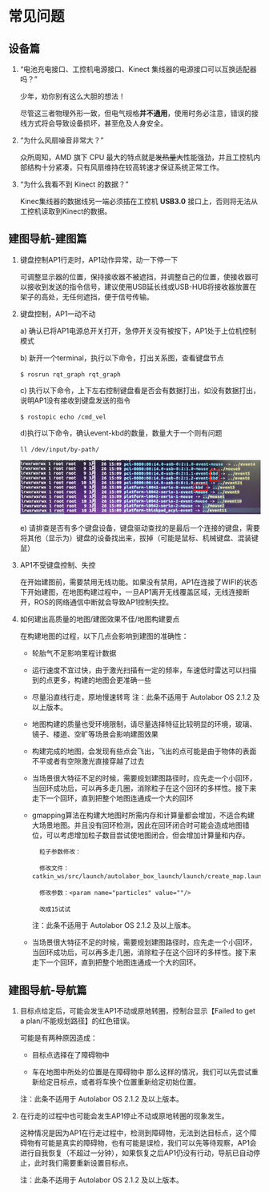 
# 常见问题

## 设备篇

1. “电池充电接口、工控机电源接口、Kinect 集线器的电源接口可以互换适配器吗？”

    少年，劝你别有这么大胆的想法！

    尽管这三者物理外形一致，但电气规格**并不通用**，使用时务必注意，错误的接线方式将会导致设备损坏，甚至危及人身安全。

2. “为什么风扇噪音非常大？”

    众所周知，AMD 旗下 CPU 最大的特点就是~~发热量大~~性能强劲，并且工控机内部结构十分紧凑，只有风扇维持在较高转速才保证系统正常工作。

3. “为什么我看不到 Kinect 的数据？”

    Kinec集线器的数据线另一端必须插在工控机 **USB3.0** 接口上，否则将无法从工控机读取到Kinect的数据。

## 建图导航-建图篇

1. 键盘控制AP1行走时，AP1动作异常，动一下停一下

    可调整显示器的位置，保持接收器不被遮挡，并调整自己的位置，使接收器可以接收到发送的指令信号，建议使用USB延长线或USB-HUB将接收器放置在架子的高处，无任何遮挡，便于信号传输。

2. 键盘控制，AP1一动不动

    a) 确认已将AP1电源总开关打开，急停开关没有被按下，AP1处于上位机控制模式

    b) 新开一个terminal，执行以下命令，打出关系图，查看键盘节点

    `$ rosrun rqt_graph rqt_graph`

    c) 执行以下命令，上下左右控制键盘看是否会有数据打出，如没有数据打出，说明AP1没有接收到键盘发送的指令

    `$ rostopic echo /cmd_vel`

    d)执行以下命令，确认event-kbd的数量，数量大于一个则有问题

    `ll /dev/input/by-path/ `

    ![](imgs/keyboard.png)

    e) 请排查是否有多个键盘设备，键盘驱动查找的是最后一个连接的键盘，需要将其他（显示为）键盘的设备找出来，拔掉（可能是鼠标、机械键盘、混装键鼠）

3. AP1不受键盘控制、失控

    在开始建图前，需要禁用无线功能。如果没有禁用，AP1在连接了WIFI的状态下开始建图，在地图构建过程中，一旦AP1离开无线覆盖区域，无线连接断开，ROS的网络通信中断就会导致AP1控制失控。

4. 如何建出高质量的地图/建图效果不佳/地图构建要点

    在构建地图的过程，以下几点会影响到建图的准确性：

    * 轮胎气不足影响里程计数据

    * 运行速度不宜过快，由于激光扫描有一定的频率，车速低时雷达可以扫描到的点更多，构建的地图会更准确一些

    * 尽量沿直线行走，原地慢速转弯
    注：此条不适用于 Autolabor OS 2.1.2 及以上版本。

    * 地图构建的质量也受环境限制，请尽量选择特征比较明显的环境，玻璃、镜子、楼道、空旷等场景会影响建图效果

    * 构建完成的地图，会发现有些点会飞出，飞出的点可能是由于物体的表面不平或者有空隙激光直接穿越了过去

    * 当场景很大特征不足的时候，需要规划建图路径时，应先走一个小回环，当回环成功后，可以再多走几圈，消除粒子在这个回环的多样性。接下来走下一个回环，直到把整个地图连通成一个大的回环

    * gmapping算法在构建大地图时所需内存和计算量都会增加，不适合构建大场景地图。并且没有回环检测，因此在回环闭合时可能会造成地图错位，可以考虑增加粒子数目尝试使地图闭合，但会增加计算量和内存。

      ```
        粒子参数修改：

        修改文件：catkin_ws/src/launch/autolabor_box_launch/launch/create_map.launch

        修改参数：<param name="particles" value=""/>

        改成15试试

        ```
      注：此条不适用于 Autolabor OS 2.1.2 及以上版本。
    * 当场景很大特征不足的时候，需要规划建图路径时，应先走一个小回环，当回环成功后，可以再多走几圈，消除粒子在这个回环的多样性。接下来走下一个回环，直到把整个地图连通成一个大的回环。


## 建图导航-导航篇

1. 目标点给定后，可能会发生AP1不动或原地转圈，控制台显示【Failed to get a plan/不能规划路径】的红色错误。

    可能是有两种原因造成：

    * 目标点选择在了障碍物中

    * 车在地图中所处的位置是在障碍物中
  那么这样的情况，我们可以先尝试重新给定目标点，或者将车换个位置重新给定初始位置。

    注：此条不适用于 Autolabor OS 2.1.2 及以上版本。

2. 在行走的过程中也可能会发生AP1停止不动或原地转圈的现象发生。

    这种情况是因为AP1在行走过程中，检测到障碍物，无法到达目标点，这个障碍物有可能是真实的障碍物，也有可能是误检，我们可以先等待观察，AP1会进行自我恢复（不超过一分钟），如果恢复之后AP1仍没有行动，导航已自动停止，此时我们需要重新设置目标点。

    注：此条不适用于 Autolabor OS 2.1.2 及以上版本。
